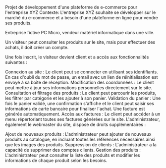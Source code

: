 Projet de développement d'une plateforme de e-commerce pour l'entreprise XYZ Contexte: L'entreprise XYZ souhaite se développer sur le marché du e-commerce et a besoin d'une plateforme en ligne pour vendre ses produits.

Entreprise fictive PC Micro, vendeur matériel informatique dans une ville.

Un visiteur peut consulter les produits sur le site, mais pour effectuer des achats, il doit créer un compte.

Une fois inscrit, le visiteur devient client et a accès aux fonctionnalités suivantes :

Connexion au site : Le client peut se connecter en utilisant ses identifiants. En cas d'oubli du mot de passe, un email avec un lien de réinitialisation est envoyé à sa boîte de réception. Modification des coordonnées : Le client peut mettre à jour ses informations personnelles directement sur le site. Consultation et filtrage des produits : Le client peut parcourir les produits, les filtrer par catégorie et les ajouter à son panier. Validation du panier : Une fois le panier validé, une confirmation s'affiche et le client peut saisir ses informations de carte bancaire pour finaliser l'achat. Une facture est générée automatiquement. Accès aux factures : Le client peut accéder à un menu répertoriant toutes ses factures générées sur le site. L'administrateur, également le webmaster du site, dispose de droits supplémentaires :

Ajout de nouveaux produits : L'administrateur peut ajouter de nouveaux produits au catalogue, en incluant toutes les références nécessaires ainsi que les images des produits. Suppression de clients : L'administrateur a la capacité de supprimer des comptes clients. Gestion des produits : L'administrateur peut consulter la liste des produits et modifier les informations de chaque produit selon les besoins.
